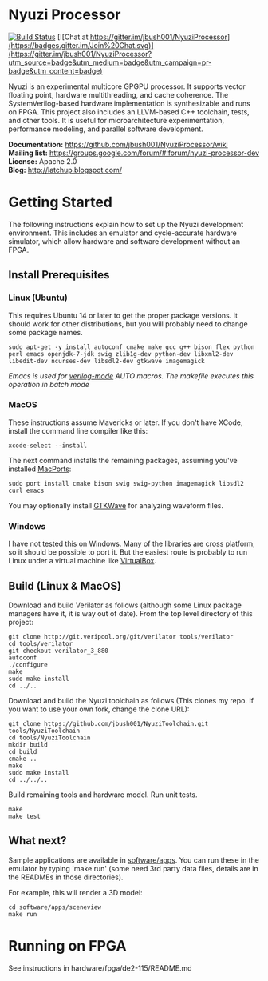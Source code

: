 # Nyuzi Processor
[![Build Status](https://travis-ci.org/jbush001/NyuziProcessor.svg?branch=master)](https://travis-ci.org/jbush001/NyuziProcessor)
[![Chat at https://gitter.im/jbush001/NyuziProcessor](https://badges.gitter.im/Join%20Chat.svg)](https://gitter.im/jbush001/NyuziProcessor?utm_source=badge&utm_medium=badge&utm_campaign=pr-badge&utm_content=badge)

Nyuzi is an experimental multicore GPGPU processor. It supports vector floating
point, hardware multithreading, and cache coherence. The SystemVerilog-based
hardware implementation is synthesizable and runs on FPGA. This project also
includes an LLVM-based C++ toolchain, tests, and other tools. It is useful
for microarchitecture experimentation, performance modeling, and parallel
software development.

**Documentation:** https://github.com/jbush001/NyuziProcessor/wiki    
**Mailing list:** https://groups.google.com/forum/#!forum/nyuzi-processor-dev   
**License:** Apache 2.0   
**Blog:** http://latchup.blogspot.com/   

# Getting Started

The following instructions explain how to set up the Nyuzi development
environment. This includes an emulator and cycle-accurate hardware simulator,
which allow hardware and software development without an FPGA.

## Install Prerequisites

### Linux (Ubuntu)

This requires Ubuntu 14 or later to get the proper package versions. It should
work for other distributions, but you will probably need to change some package
names.

	sudo apt-get -y install autoconf cmake make gcc g++ bison flex python perl emacs openjdk-7-jdk swig zlib1g-dev python-dev libxml2-dev libedit-dev ncurses-dev libsdl2-dev gtkwave imagemagick

*Emacs is used for [verilog-mode](http://www.veripool.org/wiki/verilog-mode) AUTO macros.
The makefile executes this operation in batch mode*

### MacOS

These instructions assume Mavericks or later. If you don't have XCode, install
the command line compiler like this:

    xcode-select --install

The next command installs the remaining packages, assuming you've installed
[MacPorts](https://www.macports.org/install.php):

    sudo port install cmake bison swig swig-python imagemagick libsdl2 curl emacs

You may optionally install [GTKWave](http://gtkwave.sourceforge.net/) for analyzing
waveform files.

### Windows

I have not tested this on Windows. Many of the libraries are cross platform, so
it should be possible to port it. But the easiest route is probably to run
Linux under a virtual machine like [VirtualBox](https://www.virtualbox.org/wiki/Downloads).

## Build (Linux & MacOS)

Download and build Verilator as follows (although some Linux package managers have
it, it is way out of date). From the top level directory of this project:

    git clone http://git.veripool.org/git/verilator tools/verilator
    cd tools/verilator
    git checkout verilator_3_880
    autoconf
    ./configure
    make
    sudo make install
    cd ../..

Download and build the Nyuzi toolchain as follows (This clones my repo. If you
want to use your own fork, change the clone URL):

    git clone https://github.com/jbush001/NyuziToolchain.git tools/NyuziToolchain
    cd tools/NyuziToolchain
    mkdir build
    cd build
    cmake ..
    make
    sudo make install
    cd ../../..

Build remaining tools and hardware model. Run unit tests.

    make
    make test

## What next?

Sample applications are available in [software/apps](software/apps). You can
run these in the emulator by typing 'make run' (some need 3rd party data
files, details are in the READMEs in those directories).

For example, this will render a 3D model:

    cd software/apps/sceneview
    make run

# Running on FPGA

See instructions in hardware/fpga/de2-115/README.md
